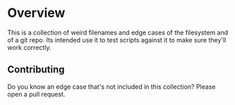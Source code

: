 # Overview

This is a collection of weird filenames and edge cases of the filesystem and of a git repo. Its intended use it to test scripts against it to make sure they'll work correctly.

## Contributing

Do you know an edge case that's not included in this collection? Please open a pull request.
